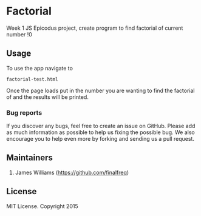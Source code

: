 # Factorial

Week 1 JS Epicodus project, create program to find factorial of current number !0

## Usage

To use the app navigate to
```
factorial-test.html
```

Once the page loads put in the number you are wanting to find the factorial of and the results will be printed.

### Bug reports

If you discover any bugs, feel free to create an issue on GitHub. Please add as much information as
possible to help us fixing the possible bug. We also encourage you to help even more by forking and
sending us a pull request.


## Maintainers
1. James Williams (https://github.com/finalfreq)


## License
MIT License. Copyright 2015
